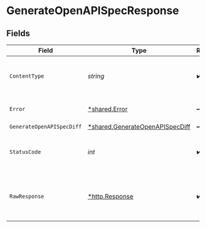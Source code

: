 # GenerateOpenAPISpecResponse


## Fields

| Field                                                                                    | Type                                                                                     | Required                                                                                 | Description                                                                              |
| ---------------------------------------------------------------------------------------- | ---------------------------------------------------------------------------------------- | ---------------------------------------------------------------------------------------- | ---------------------------------------------------------------------------------------- |
| `ContentType`                                                                            | *string*                                                                                 | :heavy_check_mark:                                                                       | HTTP response content type for this operation                                            |
| `Error`                                                                                  | [*shared.Error](../../../pkg/models/shared/error.md)                                     | :heavy_minus_sign:                                                                       | Default error response                                                                   |
| `GenerateOpenAPISpecDiff`                                                                | [*shared.GenerateOpenAPISpecDiff](../../../pkg/models/shared/generateopenapispecdiff.md) | :heavy_minus_sign:                                                                       | OK                                                                                       |
| `StatusCode`                                                                             | *int*                                                                                    | :heavy_check_mark:                                                                       | HTTP response status code for this operation                                             |
| `RawResponse`                                                                            | [*http.Response](https://pkg.go.dev/net/http#Response)                                   | :heavy_check_mark:                                                                       | Raw HTTP response; suitable for custom response parsing                                  |